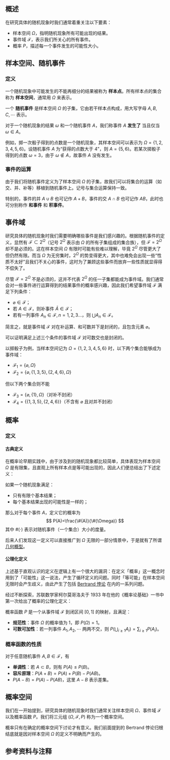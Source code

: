 ## 概述

在研究具体的随机现象时我们通常着重关注以下要素：

- 样本空间 $\Omega$，指明随机现象所有可能出现的结果。
- 事件域 $\mathcal{F}$，表示我们所关心的所有事件。
- 概率 $P$，描述每一个事件发生的可能性大小。

## 样本空间、随机事件

### 定义

一个随机现象中可能发生的不能再细分的结果被称为 **样本点**。所有样本点的集合称为 **样本空间**，通常用 $\Omega$ 来表示。

一个 **随机事件** 是样本空间 $\Omega$ 的子集，它由若干样本点构成，用大写字母 $A, B, C, \cdots$ 表示。

对于一个随机现象的结果 $\omega$ 和一个随机事件 $A$，我们称事件 $A$  **发生了** 当且仅当 $\omega \in A$。

例如，掷一次骰子得到的点数是一个随机现象，其样本空间可以表示为 $\Omega=\{1,2,3,4,5,6\}$。设随机事件 $A$ 为“获得的点数大于 $4$”，则 $A = \{ 5, 6 \}$。若某次掷骰子得到的点数 $\omega = 3$，由于 $\omega \notin A$，故事件 $A$ 没有发生。

### 事件的运算

由于我们将随机事件定义为了样本空间 $\Omega$ 的子集，故我们可以将集合的运算（如交、并、补等）移植到随机事件上。记号与集合运算保持一致。

特别的，事件的并 $A \cup B$ 也可记作 $A + B$，事件的交 $A \cap B$ 也可记作 $AB$，此时也可分别称作 **和事件** 和 **积事件**。

## 事件域

研究具体的随机现象时我们需要明确哪些事件是我们感兴趣的。根据随机事件的定义，显然有 $\mathcal{F} \subset 2^{\Omega}$（记号 $2^{\Omega}$ 表示由 $\Omega$ 的所有子集组成的集合族），但 $\mathcal{F} = 2^{\Omega}$ 却不是必须的。这在样本空间 $\Omega$ 有限时可能有些难以理解，毕竟 $2^{\Omega}$ 尽管更大了但仍然有限。而当 $\Omega$ 为无穷集时，$2^{\Omega}$ 的势变得更大，其中也难免会出现一些“性质不太好”且我们不关心的事件，这时为了兼顾这些事件而放弃一些性质就显得得不偿失了。

尽管 $\mathcal{F} = 2^{\Omega}$ 不是必须的，这并不代表 $2^{\Omega}$ 的任一子集都能成为事件域。我们通常会对一些事件进行运算得到的结果事件的概率感兴趣，因此我们希望事件域 $\mathcal{F}$ 满足下列条件：

- $\varnothing \in \mathcal{F}$；
- 若 $A \in \mathcal{F}$，则补事件 $\bar{A} \in \mathcal{F}$；
- 若有一列事件 $A_n \in \mathcal{F}, n = 1, 2, 3\dots$，则 $\bigcup A_n \in \mathcal{F}$。

简言之，就是事件域 $\mathcal{F}$ 对在补运算、和可数并下是封闭的，且包含元素 $\varnothing$。

可以证明满足上述三个条件的事件域 $\mathcal{F}$ 对可数交也是封闭的。

以掷骰子为例，当样本空间记为 $\Omega=\{1,2,3,4,5,6\}$ 时，以下两个集合能够成为事件域：

- $\mathcal{F}_1 = \{ \varnothing, \Omega \}$
- $\mathcal{F}_2 = \{ \varnothing, \{1, 3, 5\}, \{2, 4, 6\}, \Omega \}$

但以下两个集合则不能

- $\mathcal{F}_3 = \{ \varnothing, \{1\}, \Omega \}$（对补不封闭）
- $\mathcal{F}_4 = \{ \{1, 3, 5\}, \{2, 4, 6\} \}$（不含有 $\varnothing$ 且对并不封闭）

## 概率

### 定义

#### 古典定义

在概率论早期实践中，由于涉及到的随机现象都比较简单，具体表现为样本空间 $\Omega$ 是有限集，且直观上所有样本点是等可能出现的，因此人们便总结出了下述定义：

如果一个随机现象满足：

- 只有有限个基本结果；
- 每个基本结果出现的可能性是一样的；

那么对于每个事件 $A$，定义它的概率为
$$
P(A)=\frac{\#(A)}{\#(\Omega)}
$$
其中 $\#(\cdot)$ 表示对随机事件（一个集合）大小的度量。

后来人们发现这一定义可以直接推广到 $\Omega$ 无限的一部分情景中，于是就有了所谓 [几何概型](https://baike.baidu.com/item/%E5%87%A0%E4%BD%95%E6%A6%82%E5%9E%8B/4035773)。

#### 公理化定义

上述基于直观认识的定义在逻辑上有一个很大的漏洞：在定义「概率」这一概念时用到了「可能性」这一说法，产生了循环定义的问题。同时「等可能」在样本空间无限时会产生歧义，由此产生了包括 [Bertrand 悖论](https://baike.baidu.com/item/%E8%B4%9D%E7%89%B9%E6%9C%97%E6%82%96%E8%AE%BA/9241081) 在内的一系列问题。

经过不断探索，苏联数学家柯尔莫哥洛夫于 1933 年在他的《概率论基础》一书中第一次给出了概率的公理化定义：

概率函数 $P$ 是一个从事件域 $\mathcal{F}$ 到闭区间 $[0, 1]$ 的映射，且满足：

- **规范性**：事件 $\Omega$ 的概率值为 $1$，即 $P(\Omega)=1$。
- **可数可加性**：若一列事件 $A_1, A_2, \cdots$ 两两不交，则 $P\left( \bigcup_{i \geq 1} A_i \right) = \sum_{i \geq 1} P(A_i)$。

### 概率函数的性质

对于任意随机事件 $A, B \in \mathcal{F}$，有

- **单调性**：若 $A \subset B$，则有 $P(A) \leq P(B)$。
- **容斥原理**：$P(A+B) = P(A) + P(B) - P(AB)$。
- $P(A - B) = P(A) - P(AB)$，这里 $A - B$ 表示差集。

## 概率空间

我们在一开始提到，研究具体的随机现象时我们通常关注样本空间 $\Omega$、事件域 $\mathcal{F}$ 以及概率函数 $P$。我们将三元组 $(\Omega, \mathcal{F}, P)$ 称为一个概率空间。

概率只有在确定的概率空间下讨论才有意义。我们前面提到的 Bertrand 悖论归根结底就是因对样本空间 $\Omega$ 的定义不明确而产生的。

## 参考资料与注释

[^1]: [概率论（数学分支）_百度百科](https://baike.baidu.com/item/概率论/829122)

[^2]: [Probability - Wikipedia](https://en.wikipedia.org/wiki/Probability)
